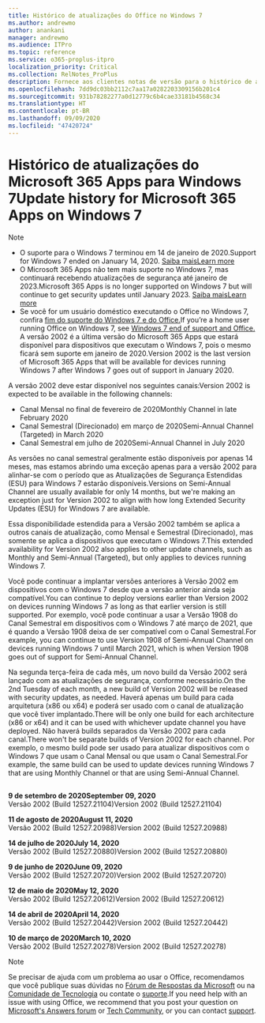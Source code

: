 ```yaml
---
title: Histórico de atualizações do Office no Windows 7
ms.author: andrewmo
author: anankani
manager: andrewmo
ms.audience: ITPro
ms.topic: reference
ms.service: o365-proplus-itpro
localization_priority: Critical
ms.collection: RelNotes_ProPlus
description: Fornece aos clientes notas de versão para o histórico de atualizações do Microsoft 365 Apps para Windows 7
ms.openlocfilehash: 7dd9dc03bb2112c7aa17a0282203309156b201c4
ms.sourcegitcommit: 931b78282277a0d12779c6b4cae33181b4568c34
ms.translationtype: HT
ms.contentlocale: pt-BR
ms.lasthandoff: 09/09/2020
ms.locfileid: "47420724"
---
```

# <a name="update-history-for-microsoft-365-apps-on-windows-7"></a><span data-ttu-id="f6fe2-103">Histórico de atualizações do Microsoft 365 Apps para Windows 7</span><span class="sxs-lookup"><span data-stu-id="f6fe2-103">Update history for Microsoft 365 Apps on Windows 7</span></span> 

 > [!NOTE]
>
>- <span data-ttu-id="f6fe2-104">O suporte para o Windows 7 terminou em 14 de janeiro de 2020.</span><span class="sxs-lookup"><span data-stu-id="f6fe2-104">Support for Windows 7 ended on January 14, 2020.</span></span> [<span data-ttu-id="f6fe2-105">Saiba mais</span><span class="sxs-lookup"><span data-stu-id="f6fe2-105">Learn more</span></span>](https://www.microsoft.com/microsoft-365/windows/end-of-windows-7-support?rtc=1)
>- <span data-ttu-id="f6fe2-106">O Microsoft 365 Apps não tem mais suporte no Windows 7, mas continuará recebendo atualizações de segurança até janeiro de 2023.</span><span class="sxs-lookup"><span data-stu-id="f6fe2-106">Microsoft 365 Apps is no longer supported on Windows 7 but will continue to get security updates until January 2023.</span></span> [<span data-ttu-id="f6fe2-107">Saiba mais</span><span class="sxs-lookup"><span data-stu-id="f6fe2-107">Learn more</span></span>](https://docs.microsoft.com/DeployOffice/windows-7-support)
>- <span data-ttu-id="f6fe2-108">Se você for um usuário doméstico executando o Office no Windows 7, confira [fim do suporte do Windows 7 e do Office.](https://support.office.com/en-us/article/windows-7-end-of-support-and-office-78f20fab-b57b-44d7-8368-06a8493f3cb9?ui=en-US&rs=en-US&ad=US)</span><span class="sxs-lookup"><span data-stu-id="f6fe2-108">If you’re a home user running Office on Windows 7, see [Windows 7 end of support and Office.](https://support.office.com/en-us/article/windows-7-end-of-support-and-office-78f20fab-b57b-44d7-8368-06a8493f3cb9?ui=en-US&rs=en-US&ad=US)</span></span>
<span data-ttu-id="f6fe2-109">A versão 2002 é a última versão do Microsoft 365 Apps que estará disponível para dispositivos que executam o Windows 7, pois o mesmo ficará sem suporte em janeiro de 2020.</span><span class="sxs-lookup"><span data-stu-id="f6fe2-109">Version 2002 is the last version of Microsoft 365 Apps that will be available for devices running Windows 7 after Windows 7 goes out of support in January 2020.</span></span>  

<span data-ttu-id="f6fe2-110">A versão 2002 deve estar disponível nos seguintes canais:</span><span class="sxs-lookup"><span data-stu-id="f6fe2-110">Version 2002 is expected to be available in the following channels:</span></span>
- <span data-ttu-id="f6fe2-111">Canal Mensal no final de fevereiro de 2020</span><span class="sxs-lookup"><span data-stu-id="f6fe2-111">Monthly Channel in late February 2020</span></span>
- <span data-ttu-id="f6fe2-112">Canal Semestral (Direcionado) em março de 2020</span><span class="sxs-lookup"><span data-stu-id="f6fe2-112">Semi-Annual Channel (Targeted) in March 2020</span></span>
- <span data-ttu-id="f6fe2-113">Canal Semestral em julho de 2020</span><span class="sxs-lookup"><span data-stu-id="f6fe2-113">Semi-Annual Channel in July 2020</span></span>

<span data-ttu-id="f6fe2-114">As versões no canal semestral geralmente estão disponíveis por apenas 14 meses, mas estamos abrindo uma exceção apenas para a versão 2002 para alinhar-se com o período que as Atualizações de Segurança Estendidas (ESU) para Windows 7 estarão disponíveis.</span><span class="sxs-lookup"><span data-stu-id="f6fe2-114">Versions on Semi-Annual Channel are usually available for only 14 months, but we're making an exception just for Version 2002 to align with how long Extended Security Updates (ESU) for Windows 7 are available.</span></span>

<span data-ttu-id="f6fe2-115">Essa disponibilidade estendida para a Versão 2002 também se aplica a outros canais de atualização, como Mensal e Semestral (Direcionado), mas somente se aplica a dispositivos que executam o Windows 7.</span><span class="sxs-lookup"><span data-stu-id="f6fe2-115">This extended availability for Version 2002 also applies to other update channels, such as Monthly and Semi-Annual (Targeted), but only applies to devices running Windows 7.</span></span>

<span data-ttu-id="f6fe2-116">Você pode continuar a implantar versões anteriores à Versão 2002 em dispositivos com o Windows 7 desde que a versão anterior ainda seja compatível.</span><span class="sxs-lookup"><span data-stu-id="f6fe2-116">You can continue to deploy versions earlier than Version 2002 on devices running Windows 7 as long as that earlier version is still supported.</span></span> <span data-ttu-id="f6fe2-117">Por exemplo, você pode continuar a usar a Versão 1908 do Canal Semestral em dispositivos com o Windows 7 até março de 2021, que é quando a Versão 1908 deixa de ser compatível com o Canal Semestral.</span><span class="sxs-lookup"><span data-stu-id="f6fe2-117">For example, you can continue to use Version 1908 of Semi-Annual Channel on devices running Windows 7 until March 2021, which is when Version 1908 goes out of support for Semi-Annual Channel.</span></span>

<span data-ttu-id="f6fe2-118">Na segunda terça-feira de cada mês, um novo build da Versão 2002 será lançado com as atualizações de segurança, conforme necessário.</span><span class="sxs-lookup"><span data-stu-id="f6fe2-118">On the 2nd Tuesday of each month, a new build of Version 2002 will be released with security updates, as needed.</span></span> <span data-ttu-id="f6fe2-119">Haverá apenas um build para cada arquitetura (x86 ou x64) e poderá ser usado com o canal de atualização que você tiver implantado.</span><span class="sxs-lookup"><span data-stu-id="f6fe2-119">There will be only one build for each architecture (x86 or x64) and it can be used with whichever update channel you have deployed.</span></span> <span data-ttu-id="f6fe2-120">Não haverá builds separados da Versão 2002 para cada canal.</span><span class="sxs-lookup"><span data-stu-id="f6fe2-120">There won't be separate builds of Version 2002 for each channel.</span></span> <span data-ttu-id="f6fe2-121">Por exemplo, o mesmo build pode ser usado para atualizar dispositivos com o Windows 7 que usam o Canal Mensal ou que usam o Canal Semestral.</span><span class="sxs-lookup"><span data-stu-id="f6fe2-121">For example, the same build can be used to update devices running Windows 7 that are using Monthly Channel or that are using Semi-Annual Channel.</span></span>

##

[//]: # (NÃO REMOVA)

<span data-ttu-id="f6fe2-123">**9 de setembro de 2020**</span><span class="sxs-lookup"><span data-stu-id="f6fe2-123">**September 09, 2020**</span></span><br/>
<span data-ttu-id="f6fe2-124">Versão 2002 (Build 12527.21104)</span><span class="sxs-lookup"><span data-stu-id="f6fe2-124">Version 2002 (Build 12527.21104)</span></span><br/>

<span data-ttu-id="f6fe2-125">**11 de agosto de 2020**</span><span class="sxs-lookup"><span data-stu-id="f6fe2-125">**August 11, 2020**</span></span><br/>
<span data-ttu-id="f6fe2-126">Versão 2002 (Build 12527.20988)</span><span class="sxs-lookup"><span data-stu-id="f6fe2-126">Version 2002 (Build 12527.20988)</span></span><br/>

<span data-ttu-id="f6fe2-127">**14 de julho de 2020**</span><span class="sxs-lookup"><span data-stu-id="f6fe2-127">**July 14, 2020**</span></span><br/>
<span data-ttu-id="f6fe2-128">Versão 2002 (Build 12527.20880)</span><span class="sxs-lookup"><span data-stu-id="f6fe2-128">Version 2002 (Build 12527.20880)</span></span><br/>

<span data-ttu-id="f6fe2-129">**9 de junho de 2020**</span><span class="sxs-lookup"><span data-stu-id="f6fe2-129">**June 09, 2020**</span></span><br/>
<span data-ttu-id="f6fe2-130">Versão 2002 (Build 12527.20720)</span><span class="sxs-lookup"><span data-stu-id="f6fe2-130">Version 2002 (Build 12527.20720)</span></span><br/>

<span data-ttu-id="f6fe2-131">**12 de maio de 2020**</span><span class="sxs-lookup"><span data-stu-id="f6fe2-131">**May 12, 2020**</span></span><br/>
<span data-ttu-id="f6fe2-132">Versão 2002 (Build 12527.20612)</span><span class="sxs-lookup"><span data-stu-id="f6fe2-132">Version 2002 (Build 12527.20612)</span></span><br/>

<span data-ttu-id="f6fe2-133">**14 de abril de 2020**</span><span class="sxs-lookup"><span data-stu-id="f6fe2-133">**April 14, 2020**</span></span><br/>
<span data-ttu-id="f6fe2-134">Versão 2002 (Build 12527.20442)</span><span class="sxs-lookup"><span data-stu-id="f6fe2-134">Version 2002 (Build 12527.20442)</span></span><br/>

<span data-ttu-id="f6fe2-135">**10 de março de 2020**</span><span class="sxs-lookup"><span data-stu-id="f6fe2-135">**March 10, 2020**</span></span><br/>
<span data-ttu-id="f6fe2-136">Versão 2002 (Build 12527.20278)</span><span class="sxs-lookup"><span data-stu-id="f6fe2-136">Version 2002 (Build 12527.20278)</span></span><br/>




> [!NOTE]
> <span data-ttu-id="f6fe2-137">Se precisar de ajuda com um problema ao usar o Office, recomendamos que você publique suas dúvidas no [Fórum de Respostas da Microsoft](https://answers.microsoft.com/) ou na [Comunidade de Tecnologia](https://techcommunity.microsoft.com/) ou contate o [suporte](https://support.microsoft.com/contactus).</span><span class="sxs-lookup"><span data-stu-id="f6fe2-137">If you need help with an issue with using Office, we recommend that you post your question on [Microsoft's Answers forum](https://answers.microsoft.com/) or [Tech Community](https://techcommunity.microsoft.com/), or you can contact [support](https://support.microsoft.com/contactus).</span></span>
